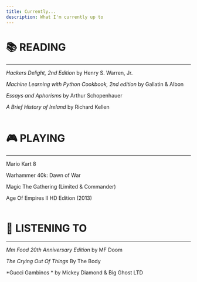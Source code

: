 ```yaml
---
title: Currently...
description: What I'm currently up to
---
```


# 📚 **READING** 
---
*Hackers Delight, 2nd Edition* by Henry S. Warren, Jr.

*Machine Learning with Python Cookbook, 2nd edition* by Gallatin & Albon

*Essays and Aphorisms* by Arthur Schopenhauer

*A Brief History of Ireland* by Richard Kellen
<br><br>

# 🎮 **PLAYING**
--------------------------------
Mario Kart 8

Warhammer 40k: Dawn of War

Magic The Gathering (Limited & Commander)

Age Of Empires II HD Edition (2013)
<br><br>
# 🎵 **LISTENING TO**

---
*Mm Food 20th Anniversary Edition* by MF Doom

*The Crying Out Of Things* By The Body

*Gucci Gambinos * by Mickey Diamond & Big Ghost LTD